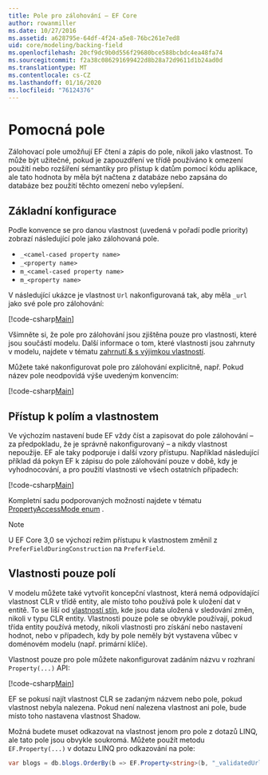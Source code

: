 ```yaml
---
title: Pole pro zálohování – EF Core
author: rowanmiller
ms.date: 10/27/2016
ms.assetid: a628795e-64df-4f24-a5e8-76bc261e7ed8
uid: core/modeling/backing-field
ms.openlocfilehash: 20cf9dc9b0d556f29680bce588bcbdc4ea48fa74
ms.sourcegitcommit: f2a38c086291699422d8b28a72d9611d1b24ad0d
ms.translationtype: MT
ms.contentlocale: cs-CZ
ms.lasthandoff: 01/16/2020
ms.locfileid: "76124376"
---
```

# <a name="backing-fields"></a>Pomocná pole

Zálohovací pole umožňují EF čtení a zápis do pole, nikoli jako vlastnost. To může být užitečné, pokud je zapouzdření ve třídě používáno k omezení použití nebo rozšíření sémantiky pro přístup k datům pomocí kódu aplikace, ale tato hodnota by měla být načtena z databáze nebo zapsána do databáze bez použití těchto omezení nebo vylepšení.

## <a name="basic-configuration"></a>Základní konfigurace

Podle konvence se pro danou vlastnost (uvedená v pořadí podle priority) zobrazí následující pole jako zálohovaná pole. 

* `_<camel-cased property name>`
* `_<property name>`
* `m_<camel-cased property name>`
* `m_<property name>`

V následující ukázce je vlastnost `Url` nakonfigurovaná tak, aby měla `_url` jako své pole pro zálohování:

[!code-csharp[Main](../../../samples/core/Modeling/Conventions/BackingField.cs#Sample)]

Všimněte si, že pole pro zálohování jsou zjištěna pouze pro vlastnosti, které jsou součástí modelu. Další informace o tom, které vlastnosti jsou zahrnuty v modelu, najdete v tématu [zahrnutí & s výjimkou vlastností](included-properties.md).

Můžete také nakonfigurovat pole pro zálohování explicitně, např. Pokud název pole neodpovídá výše uvedeným konvencím:

[!code-csharp[Main](../../../samples/core/Modeling/FluentAPI/BackingField.cs?name=BackingField&highlight=5)]

## <a name="field-and-property-access"></a>Přístup k polím a vlastnostem

Ve výchozím nastavení bude EF vždy číst a zapisovat do pole zálohování – za předpokladu, že je správně nakonfigurovaný – a nikdy vlastnost nepoužije. EF ale taky podporuje i další vzory přístupu. Například následující příklad dá pokyn EF k zápisu do pole zálohování pouze v době, kdy je vyhodnocování, a pro použití vlastnosti ve všech ostatních případech:

[!code-csharp[Main](../../../samples/core/Modeling/FluentAPI/BackingFieldAccessMode.cs?name=BackingFieldAccessMode&highlight=6)]

Kompletní sadu podporovaných možností najdete v tématu [PropertyAccessMode enum](https://docs.microsoft.com/dotnet/api/microsoft.entityframeworkcore.propertyaccessmode) .

> [!NOTE]
> U EF Core 3,0 se výchozí režim přístupu k vlastnostem změnil z `PreferFieldDuringConstruction` na `PreferField`.

## <a name="field-only-properties"></a>Vlastnosti pouze polí

V modelu můžete také vytvořit koncepční vlastnost, která nemá odpovídající vlastnost CLR v třídě entity, ale místo toho používá pole k uložení dat v entitě. To se liší od [vlastností stín](shadow-properties.md), kde jsou data uložená v sledování změn, nikoli v typu CLR entity. Vlastnosti pouze pole se obvykle používají, pokud třída entity používá metody, nikoli vlastnosti pro získání nebo nastavení hodnot, nebo v případech, kdy by pole neměly být vystavena vůbec v doménovém modelu (např. primární klíče).

Vlastnost pouze pro pole můžete nakonfigurovat zadáním názvu v rozhraní `Property(...)` API:

[!code-csharp[Main](../../../samples/core/Modeling/FluentAPI/BackingFieldNoProperty.cs#Sample)]

EF se pokusí najít vlastnost CLR se zadaným názvem nebo pole, pokud vlastnost nebyla nalezena. Pokud není nalezena vlastnost ani pole, bude místo toho nastavena vlastnost Shadow.

Možná budete muset odkazovat na vlastnost jenom pro pole z dotazů LINQ, ale tato pole jsou obvykle soukromá. Můžete použít metodu `EF.Property(...)` v dotazu LINQ pro odkazování na pole:

``` csharp
var blogs = db.blogs.OrderBy(b => EF.Property<string>(b, "_validatedUrl"));
```
